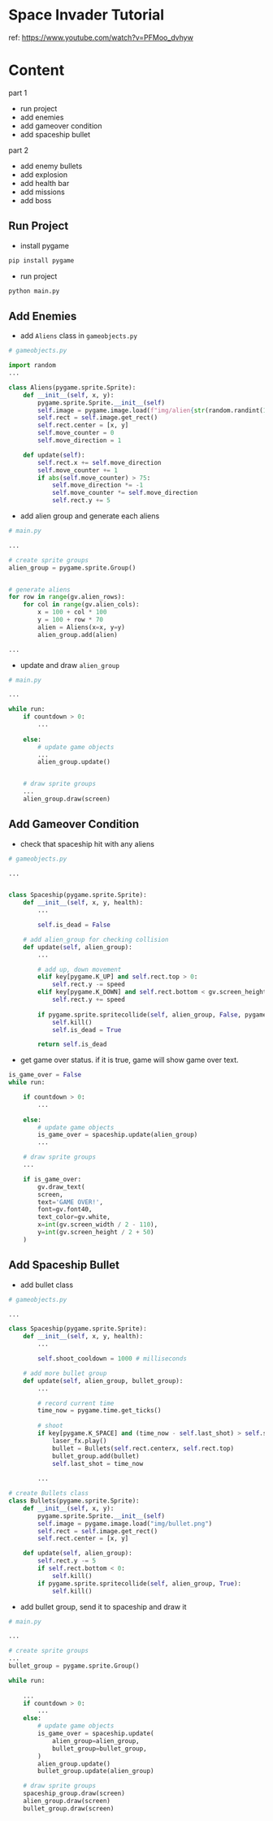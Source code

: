 # Space Invader Tutorial

ref:  https://www.youtube.com/watch?v=PFMoo_dvhyw 

# Content
part 1
- run project 
- add enemies
- add gameover condition
- add spaceship bullet

part 2
- add enemy bullets
- add explosion
- add health bar
- add missions
- add boss


## Run Project
- install pygame
```sh
pip install pygame
```

- run project
```sh
python main.py
```

## Add Enemies
- add `Aliens` class in `gameobjects.py`
```py
# gameobjects.py

import random
...

class Aliens(pygame.sprite.Sprite):
	def __init__(self, x, y):
		pygame.sprite.Sprite.__init__(self)
		self.image = pygame.image.load(f"img/alien{str(random.randint(1, 5))}.png")
		self.rect = self.image.get_rect()
		self.rect.center = [x, y]
		self.move_counter = 0
		self.move_direction = 1

	def update(self):
		self.rect.x += self.move_direction
		self.move_counter += 1
		if abs(self.move_counter) > 75:
			self.move_direction *= -1
			self.move_counter *= self.move_direction
            self.rect.y += 5

```

- add alien group and generate each aliens
```py
# main.py

... 

# create sprite groups
alien_group = pygame.sprite.Group()


# generate aliens
for row in range(gv.alien_rows):
    for col in range(gv.alien_cols):
        x = 100 + col * 100
        y = 100 + row * 70
        alien = Aliens(x=x, y=y)
        alien_group.add(alien)

... 

```

- update and draw `alien_group`
```py
# main.py

...

while run:
    if countdown > 0:
        ...
    
    else:
        # update game objects 
        ... 
        alien_group.update()


    # draw sprite groups
    ...
    alien_group.draw(screen)

``` 

## Add Gameover Condition
- check that spaceship hit with any aliens
```py
# gameobjects.py

...


class Spaceship(pygame.sprite.Sprite):
    def __init__(self, x, y, health):
        ...

        self.is_dead = False

    # add alien_group for checking collision
    def update(self, alien_group):
        ...

        # add up, down movement
        elif key[pygame.K_UP] and self.rect.top > 0:
            self.rect.y -= speed        
        elif key[pygame.K_DOWN] and self.rect.bottom < gv.screen_height:
            self.rect.y += speed            
            
        if pygame.sprite.spritecollide(self, alien_group, False, pygame.sprite.collide_mask):
            self.kill()
            self.is_dead = True

        return self.is_dead

```

- get game over status. if it is true, game will show game over text.
```py
is_game_over = False
while run:

    if countdown > 0:
        ...
    
    else:
        # update game objects            
        is_game_over = spaceship.update(alien_group)
        ...

    # draw sprite groups
    ...

    if is_game_over:
        gv.draw_text(
        screen,
        text='GAME OVER!', 
        font=gv.font40, 
        text_color=gv.white, 
        x=int(gv.screen_width / 2 - 110), 
        y=int(gv.screen_height / 2 + 50)
    )

```

## Add Spaceship Bullet
- add bullet class
```py
# gameobjects.py

...

class Spaceship(pygame.sprite.Sprite):
    def __init__(self, x, y, health):
        ...

        self.shoot_cooldown = 1000 # milliseconds

    # add more bullet group
    def update(self, alien_group, bullet_group):
        ...

        # record current time
        time_now = pygame.time.get_ticks()
            
        # shoot
        if key[pygame.K_SPACE] and (time_now - self.last_shot) > self.shoot_cooldown:
            laser_fx.play()
            bullet = Bullets(self.rect.centerx, self.rect.top)
            bullet_group.add(bullet)
            self.last_shot = time_now
        
        ...

# create Bullets class
class Bullets(pygame.sprite.Sprite):
	def __init__(self, x, y):
		pygame.sprite.Sprite.__init__(self)
		self.image = pygame.image.load("img/bullet.png")
		self.rect = self.image.get_rect()
		self.rect.center = [x, y]

	def update(self, alien_group):
		self.rect.y -= 5
		if self.rect.bottom < 0:
			self.kill()
		if pygame.sprite.spritecollide(self, alien_group, True):
			self.kill()

```

- add bullet group, send it to spaceship and draw it

```py
# main.py

...

# create sprite groups
...
bullet_group = pygame.sprite.Group()

while run:
    
    ...
    if countdown > 0:
        ...
    else:
        # update game objects            
        is_game_over = spaceship.update(
            alien_group=alien_group, 
            bullet_group=bullet_group,
        )
        alien_group.update()
        bullet_group.update(alien_group)

    # draw sprite groups
    spaceship_group.draw(screen)
    alien_group.draw(screen)
    bullet_group.draw(screen)
```